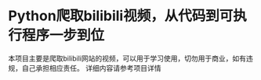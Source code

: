 # Python爬取bilibili视频，从代码到可执行程序一步到位
本项目主要是爬取bilibili网站的视频，可以用于学习使用，切勿用于商业，如有违规，自己承担相应责任。
详细内容请参考项目详情
